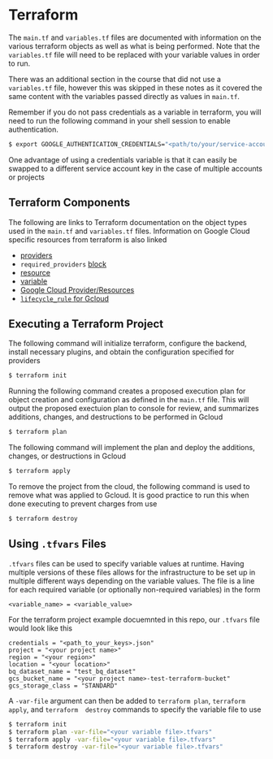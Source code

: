 # Terraform

The `main.tf` and `variables.tf` files are documented with information on the various terraform objects as well as what is being performed. Note that the `variables.tf` file will need to be replaced with your variable values in order to run.

There was an additional section in the course that did not use a `variables.tf` file, however this was skipped in these notes as it covered the same content with the variables passed directly as values in `main.tf`.

Remember if you do not pass credentials as a variable in terraform, you will need to run the following command in your shell session to enable authentication. 
```bash
$ export GOOGLE_AUTHENTICATION_CREDENTIALS="<path/to/your/service-account-authkeys>.json"
```

One advantage of using a credentials variable is that it can easily be swapped to a different service account key in the case of multiple accounts or projects

## Terraform Components

The following are links to Terraform documentation on the object types used in the `main.tf` and `variables.tf` files. Information on Google Cloud specific resources from terraform is also linked
* [providers](https://developer.hashicorp.com/terraform/language/providers)
* `required_providers` [block](https://developer.hashicorp.com/terraform/language/providers/requirements)
* [resource](https://developer.hashicorp.com/terraform/language/resources/syntax)
* [variable](https://developer.hashicorp.com/terraform/language/values/variables)
* [Google Cloud Provider/Resources](https://registry.terraform.io/providers/hashicorp/google/latest/docs)
* [`lifecycle_rule` for Gcloud](https://cloud.google.com/storage/docs/lifecycle#configuration)

## Executing a Terraform Project

The following command will initialize terraform, configure the backend, install necessary plugins, and obtain the configuration specified for providers
```bash
$ terraform init
```

Running the following command creates a proposed execution plan for object creation and configuration as defined in the `main.tf` file. This will output the proposed exectuion plan to console for review, and summarizes additions, changes, and destructions to be performed in Gcloud
```bash
$ terraform plan
```

The following command will implement the plan and deploy the additions, changes, or destructions in Gcloud
```bash
$ terraform apply
```

To remove the project from the cloud, the following command is used to remove what was applied to Gcloud. It is good practice to run this when done executing to prevent charges from use
```bash
$ terraform destroy
```

## Using `.tfvars` Files

`.tfvars` files can be used to specify variable values at runtime. Having multiple versions of these
files allows for the infrastructure to be set up in multiple different ways depending on the variable
values. The file is a line for each required variable (or optionally non-required variables) in the
form 

```
<variable_name> = <variable_value>
```

For the terraform project example docuemnted in this repo, our `.tfvars` file would look like this
```
credentials = "<path_to_your_keys>.json"
project = "<your project name>"
region = "<your region>"
location = "<your location>"
bq_dataset_name = "test_bq_dataset"
gcs_bucket_name = "<your project name>-test-terraform-bucket"
gcs_storage_class = "STANDARD"
```

A `-var-file` argument can then be added to `terraform plan`, `terraform apply`, and `terraform  destroy` commands to specify the variable file to use
```bash
$ terraform init
$ terraform plan -var-file="<your variable file>.tfvars"
$ terraform apply -var-file="<your variable file>.tfvars"
$ terraform destroy -var-file="<your variable file>.tfvars"
```